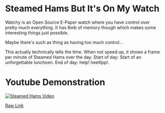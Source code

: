 # Steamed Hams But It's On My Watch 

Watchy is an Open Source E-Paper watch where you have control over pretty much everything. It has 8mb of memory though which makes some interesting things just possible.

Maybe there's such as thing as having too much control...

This actually technically tells the time. When not speed up, it shows a frame per minute of Steamed Hams over the day. Start of day: Start of an unforgettable lunchoen. End of day: help! heelllpp!.

# Youtube Demonstration
[![Steamed Hams Video](https://img.youtube.com/vi/XeEITqNPDFY/0.jpg)](https://www.youtube.com/XeEITqNPDFY)

[Raw Link](https://www.youtube.com/watch?v=XeEITqNPDFY)
